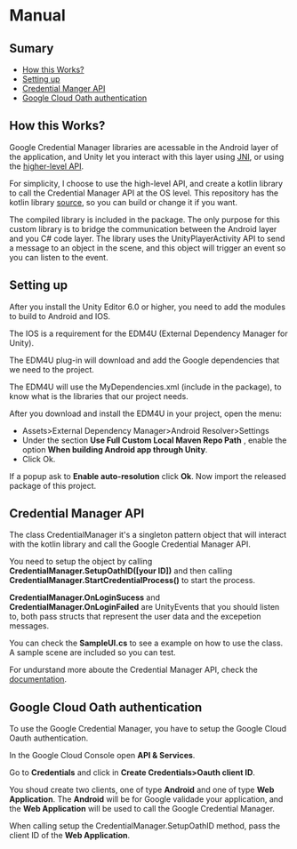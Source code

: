 # Manual
## Sumary
- [How this Works?](./MANUAL.md#how-this-works?)
- [Setting up](./MANUAL.md#setting-up)
- [Credential Manger API](./MANUAL.md#credential-manager-api)
- [Google Cloud Oath authentication](./MANUAL.md#google-cloud-oath-authentication)

## How this Works?
Google Credential Manager libraries are acessable in the Android layer of the application, and Unity let you interact with this layer using [JNI](https://docs.unity3d.com/ScriptReference/AndroidJNI.html), or using the [higher-level API](https://docs.unity3d.com/Manual/android-plugins-java-code-from-c-sharp.html).

For simplicity, I choose to use the high-level API, and create a kotlin library to call the Credential Manager API at the OS level. This repository has the kotlin library [source](https://github.com/gabriel01913/UnityGoogleCredentials/tree/main/KotlinSource), so you can build or change it if you want.

The compiled library is included in the package. The only purpose for this custom library is to bridge the communication between the Android layer and you C# code layer. The library uses the UnityPlayerActivity API to send a message to an object in the scene, and this object will trigger an event so you can listen to the event.

## Setting up
After you install the Unity Editor 6.0 or higher, you need to add the modules to build to Android and IOS. 

The IOS is a requirement for the EDM4U (External Dependency Manager for Unity).

The EDM4U plug-in will download and add the Google dependencies that we need to the project. 

The EDM4U will use the MyDependencies.xml (include in the package), to know what is the libraries that our project needs.

After you download and install the EDM4U in your project, open the menu:
- Assets>External Dependency Manager>Android Resolver>Settings
- Under the section **Use Full Custom Local Maven Repo Path** , enable the option **When building Android app through Unity**.
- Click Ok.
  
If a popup ask to **Enable auto-resolution** click **Ok**.
Now import the released package of this project.

## Credential Manager API
The class CredentialManager it's a singleton pattern object that will interact with the kotlin library and call the Google Credential Manager API.

You need to setup the object by calling **CredentialManager.SetupOathID([your ID])** and then calling **CredentialManager.StartCredentialProcess()** to start the process.

**CredentialManager.OnLoginSucess** and **CredentialManager.OnLoginFailed** are UnityEvents that you should listen to, both pass structs that represent the user data and the excepetion messages.

You can check the **SampleUI.cs** to see a example on how to use the class. A sample scene are included so you can test.

For undurstand more aboute the Credential Manager API, check the [documentation](Documentation.md).

## Google Cloud Oath authentication
To use the Google Credential Manager, you have to setup the Google Cloud Oauth authentication.

In the Google Cloud Console open **API & Services**.

Go to **Credentials** and click in **Create Credentials>Oauth client ID**.

You shoud create two clients, one of type **Android** and one of type **Web Application**. The **Android** will be for Google validade your application, and the **Web Application** will be used to call the Google Credential Manager.

When calling setup the CredentialManager.SetupOathID method, pass the client ID of the **Web Application**.

